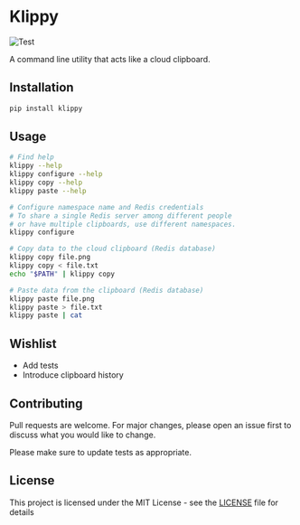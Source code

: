 # Klippy

![Test](https://github.com/ikhurramraza/klippy/workflows/Test/badge.svg)

A command line utility that acts like a cloud clipboard.

## Installation

```bash
pip install klippy
```

## Usage

```bash
# Find help
klippy --help
klippy configure --help
klippy copy --help
klippy paste --help

# Configure namespace name and Redis credentials
# To share a single Redis server among different people
# or have multiple clipboards, use different namespaces.
klippy configure

# Copy data to the cloud clipboard (Redis database)
klippy copy file.png
klippy copy < file.txt
echo "$PATH" | klippy copy

# Paste data from the clipboard (Redis database)
klippy paste file.png
klippy paste > file.txt
klippy paste | cat
```

## Wishlist

- Add tests
- Introduce clipboard history

## Contributing
Pull requests are welcome. For major changes, please open an issue first to discuss what you would like to change.

Please make sure to update tests as appropriate.

## License

This project is licensed under the MIT License - see the [LICENSE](LICENSE) file for details

